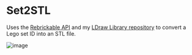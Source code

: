 # Set2STL
Uses the [Rebrickable API](https://rebrickable.com/api/) and my [LDraw Library repository](https://github.com/ArjhanToteck/LDraw-Library) to convert a Lego set ID into an STL file.

![image](https://github.com/user-attachments/assets/a0fe8cbb-c17a-4c44-9d2d-e9348362dba1)
